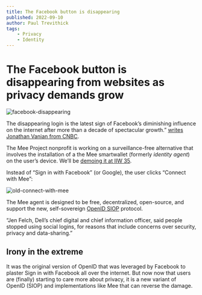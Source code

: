```yaml
---
title: The Facebook button is disappearing
published: 2022-09-10
author: Paul Trevithick
tags: 
    - Privacy
    - Identity
---
```


# The Facebook button is disappearing from websites as privacy demands grow

![facebook-disappearing](~/assets/blog/facebook-disappearing.webp)

The disappearing login is the latest sign of Facebook’s diminishing influence on the internet after more than a decade of spectacular growth.” [writes Jonathan Vanian from CNBC](https://www.nbcnews.com/tech/social-media/facebook-button-disappearing-websites-privacy-demands-grow-rcna46869).

The Mee Project nonprofit is working on a surveillance-free alternative that involves the installation of a the Mee smartwallet (formerly *identity agent*) on the user’s device. We’ll be [demoing it at IIW 35](https://www.eventbrite.com/e/internet-identity-workshop-iiwxxxv-35-2022b-tickets-368643531727).

Instead of “Sign in with Facebook” (or Google), the user clicks “Connect with Mee”:

![old-connect-with-mee](~/assets/blog/old-connect-with-mee.webp)

The Mee agent is designed to be free, decentralized, open-source, and support the new, self-sovereign [OpenID SIOP](https://openid.net/specs/openid-connect-self-issued-v2-1_0.html) protocol.

“Jen Felch, Dell’s chief digital and chief information officer, said people stopped using social logins, for reasons that include concerns over security, privacy and data-sharing.”

## **Irony in the extreme**

It was the original version of OpenID that was leveraged by Facebook to plaster Sign in with Facebook all over the internet. But now now that users are (finally) starting to care more about privacy, it is a new variant of OpenID (SIOP) and implementations like Mee that can reverse the damage.